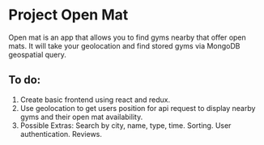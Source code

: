 # Project Open Mat


Open mat is an app that allows you to find gyms nearby that offer open mats. It will take your geolocation and find stored gyms via MongoDB geospatial query.

## To do:

1. Create basic frontend using react and redux.
2. Use geolocation to get users position for api request to display nearby gyms and their open mat availability.
3. Possible Extras: Search by city, name, type, time. Sorting. User authentication. Reviews.
